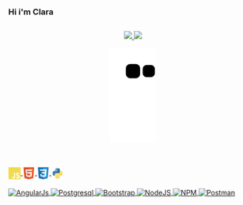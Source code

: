 ### Hi i'm Clara
##
<div align="center">
  <a href="https://github.com/clarabarretto">
  <img height="180" src="https://github-readme-stats.vercel.app/api?username=clarabarretto&show_icons=true&theme=dracula&include_all_commits=true&count_private=true"/>
  <img height="180" src="https://github-readme-stats.vercel.app/api/top-langs/?username=clarabarretto&layout=compact&langs_count=7&theme=dracula"/>  
  
  
![Snake animation](https://github.com/clarabarretto/clarabarretto/blob/output/github-contribution-grid-snake.svg)
</div>

##

<div style="display: inline_block"><br>
  <img align="center" alt="Js" height="25" src="https://raw.githubusercontent.com/devicons/devicon/master/icons/javascript/javascript-plain.svg">
  <img align="center" alt="HTML" height="25" src="https://raw.githubusercontent.com/devicons/devicon/master/icons/html5/html5-original.svg">
  <img align="center" alt="CSS" height="25" src="https://raw.githubusercontent.com/devicons/devicon/master/icons/css3/css3-original.svg">
  <img align="center" alt="Python" height="25" src="https://raw.githubusercontent.com/devicons/devicon/master/icons/python/python-original.svg">

</div>
  
<div style="display: inline_block"><br>  
<img align="center" alt="AngularJs" height="25" src="https://img.shields.io/badge/AngularJS-E23237?style=for-the-badge&logo=angularjs&logoColor=white">
<img align="center" alt="Postgresql" height="25" src="https://img.shields.io/badge/PostgreSQL-316192?style=for-the-badge&logo=postgresql&logoColor=white">
<img align="center" alt="Bootstrap" height="25" src="https://img.shields.io/badge/Bootstrap-563D7C?style=for-the-badge&logo=bootstrap&logoColor=white">
<img align="center" alt="NodeJS" height="25" src="https://img.shields.io/badge/Node.js-339933?style=for-the-badge&logo=nodedotjs&logoColor=white">
<img align="center" alt="NPM" height="25" src="https://img.shields.io/badge/npm-CB3837?style=for-the-badge&logo=npm&logoColor=white">
<img align="center" alt="Postman" height="25" src="https://img.shields.io/badge/Postman-FF6C37?style=for-the-badge&logo=Postman&logoColor=white">
  
</div>

